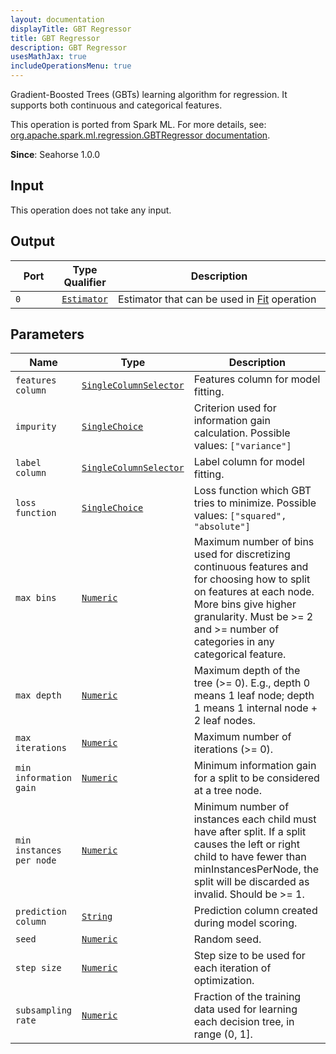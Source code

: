 ```yaml
---
layout: documentation
displayTitle: GBT Regressor
title: GBT Regressor
description: GBT Regressor
usesMathJax: true
includeOperationsMenu: true
---
```

Gradient-Boosted Trees (GBTs) learning algorithm for regression. It supports both continuous and categorical features.

This operation is ported from Spark ML. For more details, see: <a target="_blank" href="http://spark.apache.org/docs/1.5.2/api/scala/index.html#org.apache.spark.ml.regression.GBTRegressor">org.apache.spark.ml.regression.GBTRegressor documentation</a>.

**Since**: Seahorse 1.0.0

## Input

This operation does not take any input.

## Output


<table>
<thead>
<tr>
<th style="width:15%">Port</th>
<th style="width:15%">Type Qualifier</th>
<th style="width:70%">Description</th>
</tr>
</thead>
<tbody>
    <tr><td><code>0</code></td><td><code><a href="../classes/estimator.html">Estimator</a></code></td><td>Estimator that can be used in <a href="fit.html">Fit</a> operation</td></tr>
</tbody>
</table>
    

## Parameters


<table class="table">
<thead>
<tr>
<th style="width:15%">Name</th>
<th style="width:15%">Type</th>
<th style="width:70%">Description</th>
</tr>
</thead>
<tbody>
    
<tr>
<td><code>features column</code></td>
<td><code><a href="../parameters.html#single_column_selector">SingleColumnSelector</a></code></td>
<td>Features column for model fitting.</td>
</tr>
    
<tr>
<td><code>impurity</code></td>
<td><code><a href="../parameters.html#single_choice">SingleChoice</a></code></td>
<td>Criterion used for information gain calculation. Possible values: <code>["variance"]</code></td>
</tr>
    
<tr>
<td><code>label column</code></td>
<td><code><a href="../parameters.html#single_column_selector">SingleColumnSelector</a></code></td>
<td>Label column for model fitting.</td>
</tr>
    
<tr>
<td><code>loss function</code></td>
<td><code><a href="../parameters.html#single_choice">SingleChoice</a></code></td>
<td>Loss function which GBT tries to minimize. Possible values: <code>["squared", "absolute"]</code></td>
</tr>
    
<tr>
<td><code>max bins</code></td>
<td><code><a href="../parameters.html#numeric">Numeric</a></code></td>
<td>Maximum number of bins used for discretizing continuous features and for choosing how to split on features at each node. More bins give higher granularity. Must be >= 2 and >= number of categories in any categorical feature.</td>
</tr>
    
<tr>
<td><code>max depth</code></td>
<td><code><a href="../parameters.html#numeric">Numeric</a></code></td>
<td>Maximum depth of the tree (>= 0). E.g., depth 0 means 1 leaf node; depth 1 means 1 internal node + 2 leaf nodes.</td>
</tr>
    
<tr>
<td><code>max iterations</code></td>
<td><code><a href="../parameters.html#numeric">Numeric</a></code></td>
<td>Maximum number of iterations (>= 0).</td>
</tr>
    
<tr>
<td><code>min information gain</code></td>
<td><code><a href="../parameters.html#numeric">Numeric</a></code></td>
<td>Minimum information gain for a split to be considered at a tree node.</td>
</tr>
    
<tr>
<td><code>min instances per node</code></td>
<td><code><a href="../parameters.html#numeric">Numeric</a></code></td>
<td>Minimum number of instances each child must have after split. If a split causes the left or right child to have fewer than minInstancesPerNode, the split will be discarded as invalid. Should be >= 1.</td>
</tr>
    
<tr>
<td><code>prediction column</code></td>
<td><code><a href="../parameters.html#string">String</a></code></td>
<td>Prediction column created during model scoring.</td>
</tr>
    
<tr>
<td><code>seed</code></td>
<td><code><a href="../parameters.html#numeric">Numeric</a></code></td>
<td>Random seed.</td>
</tr>
    
<tr>
<td><code>step size</code></td>
<td><code><a href="../parameters.html#numeric">Numeric</a></code></td>
<td>Step size to be used for each iteration of optimization.</td>
</tr>
    
<tr>
<td><code>subsampling rate</code></td>
<td><code><a href="../parameters.html#numeric">Numeric</a></code></td>
<td>Fraction of the training data used for learning each decision tree, in range (0, 1].</td>
</tr>
    
</tbody>
</table>
    
